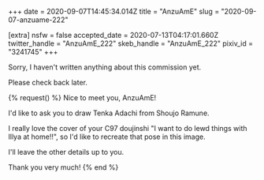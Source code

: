 +++
date = 2020-09-07T14:45:34.014Z
title = "AnzuAmE"
slug = "2020-09-07-anzuame-222"

[extra]
nsfw = false
accepted_date = 2020-07-13T04:17:01.660Z
twitter_handle = "AnzuAmE_222"
skeb_handle = "AnzuAmE_222"
pixiv_id = "3241745"
+++

Sorry, I haven't written anything about this commission yet.

Please check back later.

{% request() %}
Nice to meet you, AnzuAmE!

I'd like to ask you to draw Tenka Adachi from Shoujo Ramune.

I really love the cover of your C97 doujinshi "I want to do lewd things with Illya at home!!", so I'd like to recreate that pose in this image.

I'll leave the other details up to you.

Thank you very much!
{% end %}